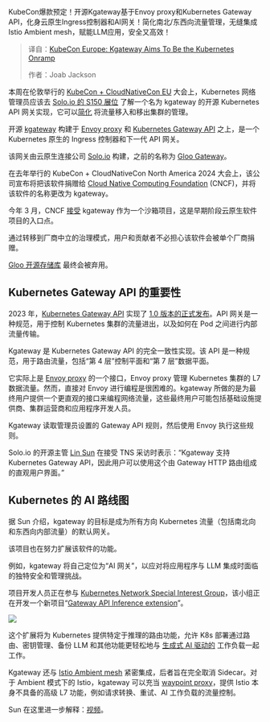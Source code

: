 
<!--
title: Kgateway旨在成为Kubernetes的入口
cover: https://cdn.thenewstack.io/media/2025/04/de9b2a5c-soloio-kubecon.jpg
summary: KubeCon爆款预定！开源Kgateway基于Envoy proxy和Kubernetes Gateway API，化身云原生Ingress控制器和AI网关！简化南北/东西向流量管理，无缝集成Istio Ambient mesh，赋能LLM应用，安全又高效！
-->

KubeCon爆款预定！开源Kgateway基于Envoy proxy和Kubernetes Gateway API，化身云原生Ingress控制器和AI网关！简化南北/东西向流量管理，无缝集成Istio Ambient mesh，赋能LLM应用，安全又高效！

> 译自：[KubeCon Europe: Kgateway Aims To Be the Kubernetes Onramp](https://thenewstack.io/kubecon-europe-kgateway-aims-to-be-the-kubernetes-onramp/)
> 
> 作者：Joab Jackson

本周在伦敦举行的 [KubeCon + CloudNativeCon EU](https://thenewstack.io/kubecon-cloudnativecon-eu-2025/) 大会上，Kubernetes 网络管理员应该去 [Solo.io 的 S150 展位](https://x.com/soloio_inc/status/1907379381896372553) 了解一个名为 kgateway 的开源 Kubernetes API 网关实现，它可以[简化](https://www.solo.io/blog/donating-gloo-gateway-to-the-cncf-introducing-kgateway-and-advancing-cloud-connectivity) 将流量移入和移出集群的管理。

开源 [kgateway](https://kgateway.dev/) 构建于 [Envoy proxy](https://www.envoyproxy.io/docs/envoy/latest/intro/what_is_envoy) 和 [Kubernetes Gateway API](https://gateway-api.sigs.k8s.io/) 之上，是一个 Kubernetes 原生的 Ingress 控制器和下一代 API 网关。

该网关由云原生连接公司 [Solo.io](https://www.solo.io/company/about-us) 构建，之前的名称为 [Gloo Gateway](https://thenewstack.io/with-gloo-enterprise-1-0-solo-io-builds-the-stepping-stones-to-service-mesh/)。

在去年举行的 KubeCon + CloudNativeCon North America 2024 大会上，该公司宣布将把该软件捐赠给 [Cloud Native Computing Foundation](https://cncf.io/?utm_content=inline+mention) (CNCF)，并将该软件的名称更改为 kgateway。

今年 3 月，CNCF [接受](https://www.cncf.io/reports/etcd-project-journey-report/) kgateway 作为一个沙箱项目，这是早期阶段云原生软件项目的入口点。

通过转移到厂商中立的治理模式，用户和贡献者不必担心该软件会被单个厂商捐赠。

[Gloo 开源存储库](https://github.com/solo-io/gloo) 最终会被弃用。

## Kubernetes Gateway API 的重要性

2023 年，[Kubernetes Gateway API](https://gateway-api.sigs.k8s.io/) 实现了 [1.0 版本的正式发布](https://thenewstack.io/kubernetes-gateway-api-nixes-future-beta-releases/)。API 网关是一种规范，用于控制 Kubernetes 集群的流量进出，以及如何在 Pod 之间进行内部流量传输。

Kgateway 是 Kubernetes Gateway API 的完全一致性实现。该 API 是一种规范，用于路由流量，包括“第 4 层”控制平面和“第 7 层”数据平面。

它实际上是 [Envoy proxy](https://thenewstack.io/the-envoy-proxy-finds-a-home-at-the-cncf-amazon-web-services/) 的一个接口，Envoy proxy 管理 Kubernetes 集群的 L7 数据流量。然而，直接对 Envoy 进行编程是很困难的。kgateway 所做的是为最终用户提供一个更直观的接口来编程网络流量，这些最终用户可能包括基础设施提供商、集群运营商和应用程序开发人员。

Kgateway 读取管理员设置的 Gateway API 规则，然后使用 Envoy 执行这些规则。

Solo.io 的开源主管 [Lin Sun](https://www.linkedin.com/in/lin-sun-a9b7a81/) 在接受 TNS 采访时表示：“Kgateway 支持 Kubernetes Gateway API，因此用户可以使用这个由 Gateway HTTP 路由组成的直观用户界面。”

## Kubernetes 的 AI 路线图

据 Sun 介绍，kgateway 的目标是成为所有方向 Kubernetes 流量（包括南北向和东西向内部流量）的默认网关。

该项目也在努力扩展该软件的功能。

例如，kgateway 将自己定位为“AI 网关”，以应对将应用程序与 LLM 集成时面临的独特安全和管理挑战。

项目开发人员正在参与 [Kubernetes Network Special Interest Group](https://github.com/kubernetes/community/tree/master/sig-network)，该小组正在开发一个新项目“[Gateway API Inference extension](https://github.com/kubernetes-sigs/gateway-api-inference-extension)”。

![](https://cdn.thenewstack.io/media/2025/04/9fbeb5d7-679bd3a099f0005407d96459_ad_4nxfojpobiqoijskybenx-y8wczlwsvsaieah_tjaxyweuqi2rhygok8sj0_sxk6juoefdr2g9wymdk7qkx85ijl4brhwnrghpyg6pprpewmqwrltjz35lv7chv54ynepldenhwcoow.webp)

这个扩展将为 Kubernetes 提供特定于推理的路由功能，允许 K8s 部署通过路由、密钥管理、备份 LLM 和其他功能更轻松地与 [生成式 AI 驱动的](https://thenewstack.io/how-generative-ai-is-reshaping-the-sdlc/) 工作负载一起工作。

Kgateway 还与 [Istio Ambient mesh](https://thenewstack.io/istio-1-23-drops-the-sidecars-for-a-simpler-ambient-mesh/) 紧密集成，后者旨在完全取消 Sidecar。对于 Ambient 模式下的 Istio，kgateway 可以充当 [waypoint proxy](https://youtu.be/B8oZ1seIDIM?list=TLGGDmuUB1z53FMwMjA0MjAyNQ)，提供 Istio 本身不具备的高级 L7 功能，例如请求转换、重试、AI 工作负载的流量控制。

Sun 在这里进一步解释：[视频](https://youtu.be/Bre-w-IZU_c)。